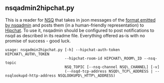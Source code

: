 ## nsqadmin2hipchat.py

This is a reader for [NSQ][nsq] that takes in json messages of the [format emitted by nsqadmin][nsqadmin_notify] and posts them (in a human-friendly representation) to [Hipchat][hipchat]. To use it, nsqadmin should be configured to post notifications to nsqd as described in its readme file. Everything offered as-is with no promise of success - good luck.

```
usage: nsqadmin2hipchat.py [-h] --hipchat-auth-token HIPCHAT\_AUTH\_TOKEN
                           --hipchat-room-id HIPCHAT\_ROOM\_ID --nsq-topic
                           NSQ_TOPIC [--nsq-channel NSQ\_CHANNEL] [-v]
                           (--nsqd-tcp-address NSQD\_TCP\_ADDRESS | --nsqlookupd-http-address NSQLOOKUPD\_HTTP\_ADDRESS)
```


[nsq]: https://github.com/bitly/nsq
[nsqadmin_notify]: https://github.com/bitly/nsq/tree/master/nsqadmin#admin-notifications
[hipchat]: http://hipchat.com
